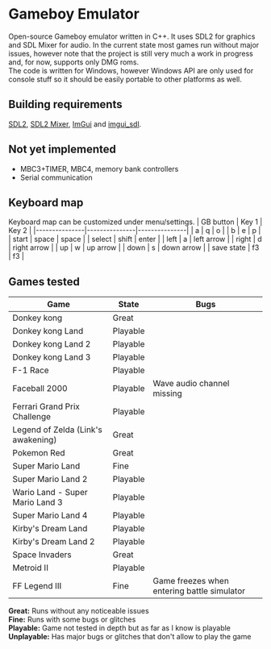 # Gameboy Emulator
Open-source Gameboy emulator written in C++. It uses SDL2 for graphics and SDL Mixer for audio. In the current state most games run without major issues, however note that the project is still very much a work in progress and, for now, supports only DMG roms.  
The code is written for Windows, however Windows API are only used for console stuff so it should be easily portable to other platforms as well.


## Building requirements
[SDL2](https://libsdl.org/download-2.0.php), [SDL2 Mixer](https://www.libsdl.org/projects/SDL_mixer/), [ImGui](https://github.com/ocornut/imgui) and [imgui_sdl](https://github.com/Tyyppi77/imgui_sdl).


## Not yet implemented
- MBC3+TIMER, MBC4, memory bank controllers
- Serial communication


## Keyboard map
Keyboard map can be customized under menu/settings.
| GB button 	| Key 1 		| Key 2 		|
|---------------|---------------|---------------|
| a 			| q 			| o 			|
| b 			| e 			| p 			|
| start 		| space 		| space			|
| select		| shift 		| enter 		|
| left 			| a 			| left arrow 	|
| right 		| d 			| right arrow 	|
| up			| w 			| up arrow		|
| down 			| s 			| down arrow	|
| save state 	| f3 			| f3 			|



## Games tested
| Game 									| State 		| Bugs |
|---------------------------------------|---------------|-------|
| Donkey kong 							| Great 		|		|
| Donkey kong Land 						| Playable 		|  		|
| Donkey kong Land 2 					| Playable 		|     	|
| Donkey kong Land 3 					| Playable 		|    	|
| F-1 Race 								| Playable 		| 		|
| Faceball 2000 						| Playable 		| Wave audio channel missing |
| Ferrari Grand Prix Challenge			| Playable 		| 		|
| Legend of Zelda (Link's awakening)	| Great			|		|
| Pokemon Red							| Great			|		|
| Super Mario Land						| Fine			|		|
| Super Mario Land 2					| Playable			|  		|
| Wario Land - Super Mario Land 3 		| Playable		|		|
| Super Mario Land 4 					| Playable		|		|
| Kirby's Dream Land					| Playable			|		|
| Kirby's Dream Land 2 					| Playable			|		|
| Space Invaders						| Great			|		|
| Metroid II 							| Playable		|		|
| FF Legend III							| Fine			| Game freezes when entering battle simulator |

**Great:** Runs without any noticeable issues  
**Fine:** Runs with some bugs or glitches  
**Playable:** Game not tested in depth but as far as I know is playable  
**Unplayable:** Has major bugs or glitches that don't allow to play the game  

